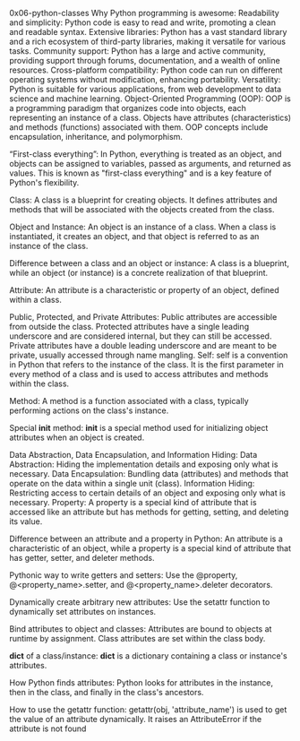 
0x06-python-classes
Why Python programming is awesome:
Readability and simplicity: Python code is easy to read and write, promoting a clean and readable syntax.
Extensive libraries: Python has a vast standard library and a rich ecosystem of third-party libraries, making it versatile for various tasks.
Community support: Python has a large and active community, providing support through forums, documentation, and a wealth of online resources.
Cross-platform compatibility: Python code can run on different operating systems without modification, enhancing portability.
Versatility: Python is suitable for various applications, from web development to data science and machine learning.
Object-Oriented Programming (OOP):
OOP is a programming paradigm that organizes code into objects, each representing an instance of a class. Objects have attributes (characteristics) and methods (functions) associated with them. OOP concepts include encapsulation, inheritance, and polymorphism.

“First-class everything”:
In Python, everything is treated as an object, and objects can be assigned to variables, passed as arguments, and returned as values. This is known as "first-class everything" and is a key feature of Python's flexibility.

Class:
A class is a blueprint for creating objects. It defines attributes and methods that will be associated with the objects created from the class.

Object and Instance:
An object is an instance of a class. When a class is instantiated, it creates an object, and that object is referred to as an instance of the class.

Difference between a class and an object or instance:
A class is a blueprint, while an object (or instance) is a concrete realization of that blueprint.

Attribute:
An attribute is a characteristic or property of an object, defined within a class.

Public, Protected, and Private Attributes:
Public attributes are accessible from outside the class.
Protected attributes have a single leading underscore and are considered internal, but they can still be accessed.
Private attributes have a double leading underscore and are meant to be private, usually accessed through name mangling.
Self:
self is a convention in Python that refers to the instance of the class. It is the first parameter in every method of a class and is used to access attributes and methods within the class.

Method:
A method is a function associated with a class, typically performing actions on the class's instance.

Special __init__ method:
__init__ is a special method used for initializing object attributes when an object is created.

Data Abstraction, Data Encapsulation, and Information Hiding:
Data Abstraction: Hiding the implementation details and exposing only what is necessary.
Data Encapsulation: Bundling data (attributes) and methods that operate on the data within a single unit (class).
Information Hiding: Restricting access to certain details of an object and exposing only what is necessary.
Property:
A property is a special kind of attribute that is accessed like an attribute but has methods for getting, setting, and deleting its value.

Difference between an attribute and a property in Python:
An attribute is a characteristic of an object, while a property is a special kind of attribute that has getter, setter, and deleter methods.

Pythonic way to write getters and setters:
Use the @property, @<property_name>.setter, and @<property_name>.deleter decorators.

Dynamically create arbitrary new attributes:
Use the setattr function to dynamically set attributes on instances.

Bind attributes to object and classes:
Attributes are bound to objects at runtime by assignment. Class attributes are set within the class body.

__dict__ of a class/instance:
__dict__ is a dictionary containing a class or instance's attributes.

How Python finds attributes:
Python looks for attributes in the instance, then in the class, and finally in the class's ancestors.

How to use the getattr function:
getattr(obj, 'attribute_name') is used to get the value of an attribute dynamically. It raises an AttributeError if the attribute is not found

